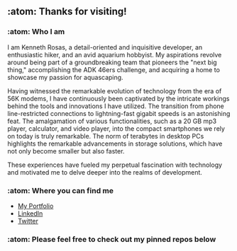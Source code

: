 ## :atom:	Thanks for visiting! 

### :atom: Who I am 

I am Kenneth Rosas, a detail-oriented and inquisitive developer, an enthusiastic hiker, and an avid aquarium hobbyist. My aspirations revolve around being part of a groundbreaking team that pioneers the "next big thing," accomplishing the ADK 46ers challenge, and acquiring a home to showcase my passion for aquascaping.

Having witnessed the remarkable evolution of technology from the era of 56K modems, I have continuously been captivated by the intricate workings behind the tools and innovations I have utilized. The transition from phone line-restricted connections to lightning-fast gigabit speeds is an astonishing feat. The amalgamation of various functionalities, such as a 20 GB mp3 player, calculator, and video player, into the compact smartphones we rely on today is truly remarkable. The norm of terabytes in desktop PCs highlights the remarkable advancements in storage solutions, which have not only become smaller but also faster.

These experiences have fueled my perpetual fascination with technology and motivated me to delve deeper into the realms of development.

### :atom: Where you can find me
- [My Portfolio](https://www.KRosas.com)
- [LinkedIn](https://www.LinkedIn.com/in/KennethRosas)
- [Twitter](https://www.Twitter.com/KCR_Tech)

### :atom: Please feel free to check out my pinned repos below 

